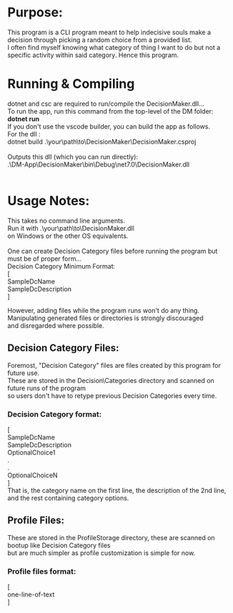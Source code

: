 # Purpose:
This program is a CLI program meant to help indecisive souls make a decision through picking a random choice from a provided list.\
I often find myself knowing what category of thing I want to do but not a specific activity within said category. Hence this program.

# Running & Compiling
dotnet and csc are required to run/compile the DecisionMaker.dll...\
To run the app, run this command from the top-level of the DM folder:
**dotnet run**
<br>
If you don't use the vscode builder, you can build the app as follows.
<br>
For the dll :\
dotnet build .\your\path\to\DecisionMaker\DecisionMaker.csproj\
<br>
Outputs this dll (which you can run directly):\
.\DM-App\DecisionMaker\bin\Debug\net7.0\DecisionMaker.dll\
<br>
# Usage Notes:
This takes no command line arguments.\
Run it with .\your\path\to\DecisionMaker.dll \
on Windows or the other OS equivalents.\
<br>
One can create Decision Category files before running the program but must be of proper form...\
Decision Category Minimum Format:\
[\
SampleDcName \
SampleDcDescription\
]

However, adding files while the program runs won't do any thing. Manipulating generated files or directories is strongly discouraged\
and disregarded where possible.

## Decision Category Files:
Foremost, "Decision Category" files are files created by this program for future use.\
These are stored in the Decision\Categories directory and scanned on future runs of the program\
so users don't have to retype previous Decision Categories every time.

### Decision Category format:
[\
SampleDcName\
SampleDcDescription\
OptionalChoice1\
.\
.\
OptionalChoiceN\
]\
That is, the category name on the first line, the description of the 2nd line, and the rest containing category options.

## Profile Files:
These are stored in the ProfileStorage directory, these are scanned on bootup like Decision Category files\
but are much simpler as profile customization is simple for now.

### Profile files format:
[\
    one-line-of-text\
]
